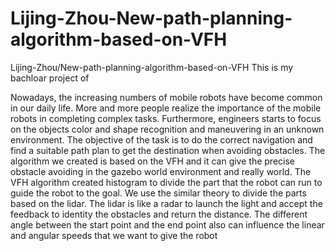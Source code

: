 # Lijing-Zhou-New-path-planning-algorithm-based-on-VFH
Lijing-Zhou/New-path-planning-algorithm-based-on-VFH
This is my bachloar project of 


Nowadays, the increasing numbers of mobile robots have
become common in our daily life. More and more people
realize the importance of the mobile robots in completing
complex tasks. Furthermore, engineers starts to focus on the
objects color and shape recognition and maneuvering in an
unknown environment. The objective of the task is to do
the correct navigation and find a suitable path plan to get
the destination when avoiding obstacles. The algorithm we
created is based on the VFH and it can give the precise
obstacle avoiding in the gazebo world environment and really
world. The VFH algorithm created histogram to divide the
part that the robot can run to guide the robot to the goal. We
use the similar theory to divide the parts based on the lidar.
The lidar is like a radar to launch the light and accept the
feedback to identity the obstacles and return the distance. The
different angle between the start point and the end point also
can influence the linear and angular speeds that we want to
give the robot
